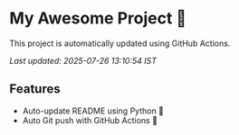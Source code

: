# My Awesome Project 🚀

This project is automatically updated using GitHub Actions.

_Last updated: 2025-07-26 13:10:54 IST_

## Features
- Auto-update README using Python 🐍
- Auto Git push with GitHub Actions 🤖
